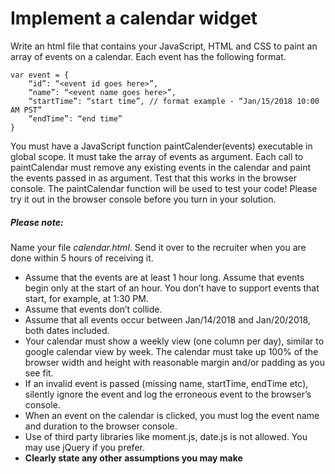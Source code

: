 # Implement a calendar widget
Write an html file that contains your JavaScript, HTML and CSS to paint an array of events on a calendar. Each event has the following format.
```
var event = {
    “id”: “<event id goes here>”,
    “name”: “<event name goes here>”,
    “startTime”: “start time”, // format example - “Jan/15/2018 10:00 AM PST”
    “endTime”: “end time”
}
```

You must have a JavaScript function paintCalender(events) executable in global scope. It must take the array of events as argument. Each call to paintCalendar must remove any existing events in the calendar and paint the events passed in as argument. Test that this works in the browser console. The paintCalendar function will be used to test your code! Please try it out in the browser console before you turn in your solution.


##### Please note:
Name your file *calendar.html*.
Send it over to the recruiter when you are done within 5 hours of receiving it.
* Assume that the events are at least 1 hour long. Assume that events begin only at the start of an hour. You don’t have to support events that start, for example, at 1:30 PM.
* Assume that events don’t collide.
* Assume that all events occur between Jan/14/2018 and Jan/20/2018, both dates included.
* Your calendar must show a weekly view (one column per day), similar to google calendar view by week. The calendar must take up 100% of the browser width and height with reasonable margin and/or padding as you see fit.
* If an invalid event is passed (missing name, startTime, endTime etc), silently ignore the event and log the erroneous event to the browser’s console.
* When an event on the calendar is clicked, you must log the event name and duration to the browser console.
* Use of third party libraries like moment.js, date.js is not allowed. You may use jQuery if you prefer.
* **Clearly state any other assumptions you may make**
